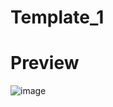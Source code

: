 # Template_1

# Preview
![image](https://user-images.githubusercontent.com/54380152/174438793-e06e17ad-e453-4174-b3f2-cc15a44e215a.png)
